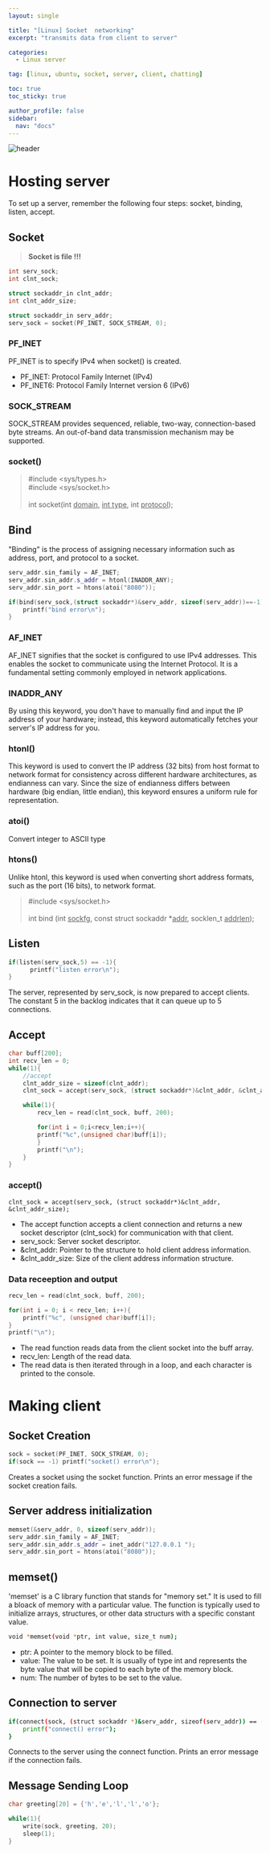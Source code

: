 ```yaml
---
layout: single

title: "[Linux] Socket  networking"
excerpt: "transmits data from client to server"

categories:
  - Linux server

tag: [linux, ubuntu, socket, server, client, chatting] 

toc: true
toc_sticky: true

author_profile: false
sidebar:
  nav: "docs"
---
```


![header](https://capsule-render.vercel.app/api?type=rect&color=20:660099,100:E2231A)


# Hosting server 

To set up a server, remember the following four steps: socket, binding, listen, accept.

## Socket 

>**Socket is file !!!**

```cpp
int serv_sock;
int clnt_sock;

struct sockaddr_in clnt_addr;
int clnt_addr_size;

struct sockaddr_in serv_addr;
serv_sock = socket(PF_INET, SOCK_STREAM, 0);
```

### PF_INET 

PF_INET is to specify IPv4 when socket() is created. 

- PF_INET: Protocol Family Internet (IPv4)
- PF_INET6: Protocol Family Internet version 6 (IPv6)


### SOCK_STREAM

SOCK_STREAM provides sequenced, reliable, two-way, connection-based byte streams. An out-of-band data transmission mechanism may be supported. 

### socket()

>#include &lt;sys/types.h&gt;<br>#include &lt;sys/socket.h&gt;<br><br>int socket(int <u>domain</u>, <u>int type</u>, int <u>protocol</u>);


## Bind

"Binding" is the process of assigning necessary information such as address, port, and protocol to a socket.

```cpp
serv_addr.sin_family = AF_INET;
serv_addr.sin_addr.s_addr = htonl(INADDR_ANY);
serv_addr.sin_port = htons(atoi("8080"));

if(bind(serv_sock,(struct sockaddr*)&serv_addr, sizeof(serv_addr))==-1){
    printf("bind error\n");
}
```

### AF_INET

AF_INET signifies that the socket is configured to use IPv4 addresses. This enables the socket to communicate using the Internet Protocol. It is a fundamental setting commonly employed in network applications.

### INADDR_ANY

By using this keyword, you don't have to manually find and input the IP address of your hardware; instead, this keyword automatically fetches your server's IP address for you.

### htonl()

This keyword is used to convert the IP address (32 bits) from host format to network format for consistency across different hardware architectures, as endianness can vary. Since the size of endianness differs between hardware (big endian, little endian), this keyword ensures a uniform rule for representation.

### atoi()

Convert integer to ASCII type

### htons()

Unlike htonl, this keyword is used when converting short address formats, such as the port (16 bits), to network format.

>#include &lt;sys/socket.h&gt;<br><br>int bind (int <u>sockfg</u>, const struct sockaddr *<u>addr</u>, socklen_t <u>addrlen</u>);

## Listen 

```cpp
if(listen(serv_sock,5) == -1){
      printf("listen error\n");
}
```

The server, represented by serv_sock, is now prepared to accept clients. The constant 5 in the backlog indicates that it can queue up to 5 connections.

## Accept

```cpp
char buff[200];
int recv_len = 0;
while(1){
    //accept 
    clnt_addr_size = sizeof(clnt_addr);
    clnt_sock = accept(serv_sock, (struct sockaddr*)&clnt_addr, &clnt_addr_size);

    while(1){
        recv_len = read(clnt_sock, buff, 200);

        for(int i = 0;i<recv_len;i++){
        printf("%c",(unsigned char)buff[i]);
        }
        printf("\n");
    }
}
```
### accept()

```console
clnt_sock = accept(serv_sock, (struct sockaddr*)&clnt_addr, &clnt_addr_size);
```

- The accept function accepts a client connection and returns a new socket descriptor (clnt_sock) for communication with that client.
- serv_sock: Server socket descriptor.
- &clnt_addr: Pointer to the structure to hold client address information.
- &clnt_addr_size: Size of the client address information structure.

### Data receeption and output

```cpp
recv_len = read(clnt_sock, buff, 200);

for(int i = 0; i < recv_len; i++){
    printf("%c", (unsigned char)buff[i]);
}
printf("\n");
```

- The read function reads data from the client socket into the buff array.
- recv_len: Length of the read data.
- The read data is then iterated through in a loop, and each character is printed to the console.

# Making client 

## Socket Creation

```cpp
sock = socket(PF_INET, SOCK_STREAM, 0);
if(sock == -1) printf("socket() error\n");
```
Creates a socket using the socket function. Prints an error message if the socket creation fails.

## Server address initialization

```cpp
memset(&serv_addr, 0, sizeof(serv_addr));
serv_addr.sin_family = AF_INET;
serv_addr.sin_addr.s_addr = inet_addr("127.0.0.1 ");
serv_addr.sin_port = htons(atoi("8080"));
```

## memset()

'memset' is a C library function that stands for "memory set." It is used to fill a bloack of memory with a particular value. The function is typically used to initialize arrays, structures, or other data structurs with a specific constant value. 

```bash
void *memset(void *ptr, int value, size_t num);
```

- ptr: A pointer to the memory block to be filled.
- value: The value to be set. It is usually of type int and represents the byte value that will be copied to each byte of the memory block.
- num: The number of bytes to be set to the value.

## Connection to server

```bash 
if(connect(sock, (struct sockaddr *)&serv_addr, sizeof(serv_addr)) == -1){
    printf("connect() error");
}
```

Connects to the server using the connect function. Prints an error message if the connection fails.

## Message Sending Loop

```cpp
char greeting[20] = {'h','e','l','l','o'};

while(1){
    write(sock, greeting, 20);
    sleep(1);
}
```
